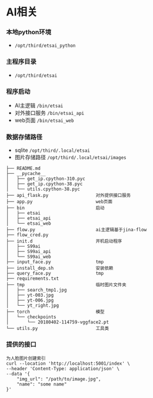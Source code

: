 # AI相关
### 本地python环境
- `/opt/third/etsai_python`

### 主程序目录
- `/opt/third/etsai`
### 程序启动
 - AI主逻辑        `/bin/etsai`
 - 对外接口服务     `/bin/etsai_api`
 - web页面         `/bin/etsai_web`

### 数据存储路径
- sqlite `/opt/third/.local/etsai`
- 图片存储路径 `/opt/third/.local/etsai/images`


```shell
├── README.md
├── __pycache__
│   ├── get_ip.cpython-310.pyc
│   ├── get_ip.cpython-38.pyc
│   └── utils.cpython-38.pyc
├── api_flask.py                  对外提供接口服务
├── app.py                        web页面
├── bin                           启动
│   ├── etsai
│   ├── etsai_api
│   └── etsai_web
├── flow.py                       ai主逻辑基于jina-flow
├── flow_cred.py
├── init.d                        开机启动程序
│   ├── S99ai
│   ├── S99ai_api
│   └── S99ai_web
├── input_face.py                 tmp
├── install_dep.sh                安装依赖
├── query_face.py                 tmp
├── requirements.txt
├── tmp                           临时图片文件夹
│   ├── search_tmp1.jpg
│   ├── yt-003.jpg
│   ├── yt-006.jpg
│   └── yt_right.jpg
├── torch                         模型
│   └── checkpoints
│       └── 20180402-114759-vggface2.pt
└── utils.py                      工具类
```
### 提供的接口
```shell
为人脸图片创建索引
curl --location 'http://localhost:5001/index' \
--header 'Content-Type: application/json' \
--data '{
    "img_url": "/path/to/image.jpg",
    "name": "some name"
}'
```